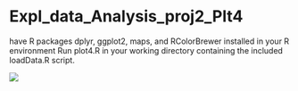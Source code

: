 # Expl_data_Analysis_proj2_Plt4

have R packages dplyr, ggplot2, maps, and RColorBrewer installed in your R environment
Run plot4.R in your working directory containing the included loadData.R script.

![](https://github.com/synapticnet/Expl_data_Analysis_proj2_Plt4/blob/master/plot4.png)
